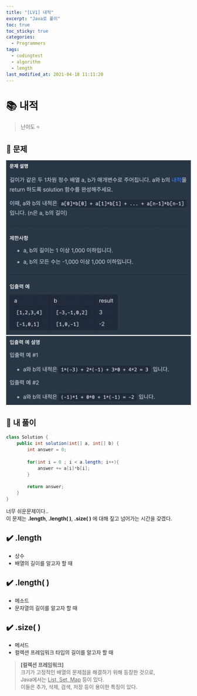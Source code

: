 ```yaml
---
title: "[LV1] 내적"
excerpt: "Java로 풀이"
toc: true
toc_sticky: true
categories:
  - Programmers
tags:
  - codingtest
  - algorithm
  - length
last_modified_at: 2021-04-18 11:11:20
---
```


# 📚 내적
  
>난이도 ⭐️
  
## 📖 문제  
  
![이미지](/assets/images/Programmers/Lv1/3-1.png)
![이미지](/assets/images/Programmers/Lv1/3-2.png)
  
## 📝 내 풀이  
  
```java
class Solution {
    public int solution(int[] a, int[] b) {
        int answer = 0;
        
        for(int i = 0 ; i < a.length; i++){
            answer += a[i]*b[i];
        }
        
        return answer;
    }
}
```

너무 쉬운문제이다..  
이 문제는 **.length**, **.length( )**, **.size( )** 에 대해 짚고 넘어가는 시간을 갖겠다.  

## ✔️ .length
- 상수  
- 배열의 길이를 알고자 할 때
  
## ✔️ .length( )
- 메소드  
- 문자열의 길이를 알고자 할 때
  
## ✔️ .size( )
- 메서드
- 컬렉션 프레임워크 타입의 길이를 알고자 할 때

> **[컬렉션 프레임워크]**  
> 크기가 고정적인 배열의 문제점을 해결하기 위해 등장한 것으로,  
> Java에서는 <u>List, Set, Map</u> 등이 있다.  
> 이들은 추가, 삭제, 검색, 저장 등이 용이한 특징이 있다.  

